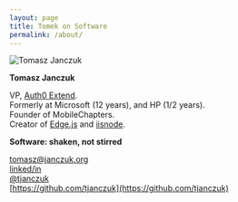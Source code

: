 ```yaml
---
layout: page
title: Tomek on Software
permalink: /about/
---
```


![Tomasz Janczuk](http://www.gravatar.com/avatar/53f70144dc9d7c76455fa91f858d4cec.png?s=187)

**Tomasz Janczuk**

VP, [Auth0 Extend](https://auth0.com).  
Formerly at Microsoft (12 years), and HP (1/2 years).  
Founder of MobileChapters.  
Creator of [Edge.js](https://github.com/tjanczuk/edge) and [iisnode](https://github.com/tjanczuk/iisnode).

**Software: shaken, not stirred**

[tomasz@janczuk.org](mailto:tomasz@janczuk.org)  
[linked/in](https://www.linkedin.com/in/tjanczuk/)  
[@tjanczuk](https://twitter.com/tjanczuk)  
[https://github.com/tjanczuk](https://github.com/tjanczuk)  

